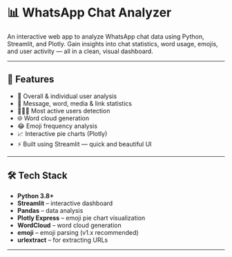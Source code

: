 # 📊 WhatsApp Chat Analyzer

An interactive web app to analyze WhatsApp chat data using Python, Streamlit, and Plotly. Gain insights into chat statistics, word usage, emojis, and user activity — all in a clean, visual dashboard.

---

## 🚀 Features

- 📌 Overall & individual user analysis
- 💬 Message, word, media & link statistics
- 🧑‍🤝‍🧑 Most active users detection
- 🌐 Word cloud generation
- 😂 Emoji frequency analysis
- 📈 Interactive pie charts (Plotly)
- ⚡ Built using Streamlit — quick and beautiful UI

---

## 🛠️ Tech Stack

- **Python 3.8+**
- **Streamlit** – interactive dashboard
- **Pandas** – data analysis
- **Plotly Express** – emoji pie chart visualization
- **WordCloud** – word cloud generation
- **emoji** – emoji parsing (v1.x recommended)
- **urlextract** – for extracting URLs

---

